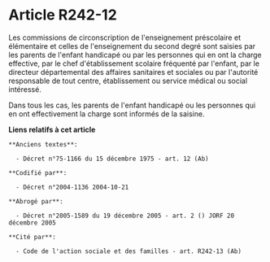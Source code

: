 # Article R242-12

Les commissions de circonscription de l'enseignement préscolaire et élémentaire et celles de l'enseignement du second degré
sont saisies par les parents de l'enfant handicapé ou par les personnes qui en ont la charge effective, par le chef
d'établissement scolaire fréquenté par l'enfant, par le directeur départemental des affaires sanitaires et sociales ou par
l'autorité responsable de tout centre, établissement ou service médical ou social intéressé.

Dans tous les cas, les parents de l'enfant handicapé ou les personnes qui en ont effectivement la charge sont informés de la
saisine.

**Liens relatifs à cet article**

	**Anciens textes**:

	  - Décret n°75-1166 du 15 décembre 1975 - art. 12 (Ab)

	**Codifié par**:

	  - Décret n°2004-1136 2004-10-21

	**Abrogé par**:

	  - Décret n°2005-1589 du 19 décembre 2005 - art. 2 () JORF 20 décembre 2005

	**Cité par**:

	  - Code de l'action sociale et des familles - art. R242-13 (Ab)
